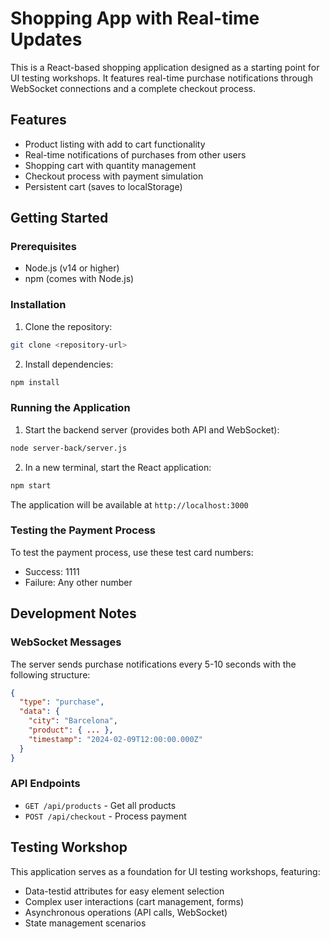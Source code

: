 # Shopping App with Real-time Updates

This is a React-based shopping application designed as a starting point for UI testing workshops. It features real-time purchase notifications through WebSocket connections and a complete checkout process.

## Features

- Product listing with add to cart functionality
- Real-time notifications of purchases from other users
- Shopping cart with quantity management
- Checkout process with payment simulation
- Persistent cart (saves to localStorage)

## Getting Started

### Prerequisites

- Node.js (v14 or higher)
- npm (comes with Node.js)

### Installation

1. Clone the repository:
```bash
git clone <repository-url>
```

2. Install dependencies:
```bash
npm install
```

### Running the Application

1. Start the backend server (provides both API and WebSocket):
```bash
node server-back/server.js
```

2. In a new terminal, start the React application:
```bash
npm start
```

The application will be available at `http://localhost:3000`

### Testing the Payment Process

To test the payment process, use these test card numbers:
- Success: 1111
- Failure: Any other number

## Development Notes

### WebSocket Messages

The server sends purchase notifications every 5-10 seconds with the following structure:
```json
{
  "type": "purchase",
  "data": {
    "city": "Barcelona",
    "product": { ... },
    "timestamp": "2024-02-09T12:00:00.000Z"
  }
}
```

### API Endpoints

- `GET /api/products` - Get all products
- `POST /api/checkout` - Process payment

## Testing Workshop

This application serves as a foundation for UI testing workshops, featuring:
- Data-testid attributes for easy element selection
- Complex user interactions (cart management, forms)
- Asynchronous operations (API calls, WebSocket)
- State management scenarios
